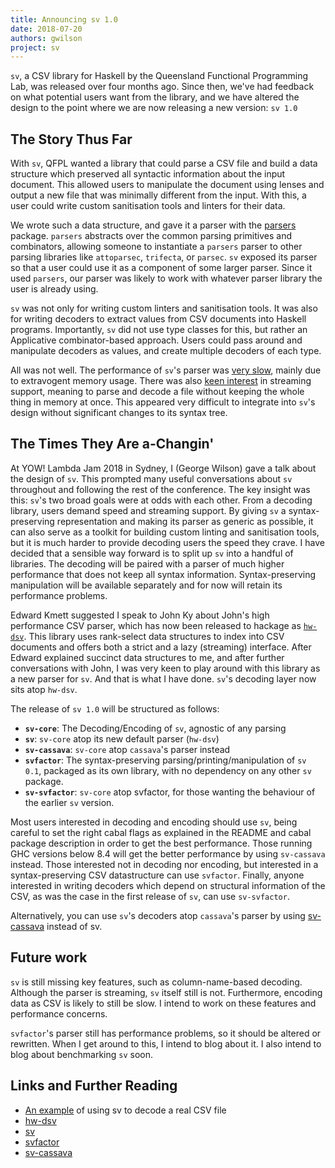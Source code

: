 ```yaml
---
title: Announcing sv 1.0
date: 2018-07-20
authors: gwilson
project: sv
---
```


`sv`, a CSV library for Haskell by the Queensland Functional Programming
Lab, was released over four months ago.
Since then, we've had feedback on what potential users want from the library,
and we have altered the design to the point where we are now releasing a new
version: `sv 1.0`

## The Story Thus Far

With `sv`, QFPL wanted a library that could parse a CSV file and build a data
structure which preserved all syntactic information about the input document.
This allowed users to manipulate the document using lenses and output a
new file that was minimally different from the input. With this, a user could
write custom sanitisation tools and linters for their data.

We wrote such a data structure, and gave it a parser with the
[parsers](https://hackage.haskell.org/package/parsers) package.
`parsers` abstracts over the common parsing primitives and combinators, allowing
someone to instantiate a `parsers` parser to other parsing libraries like
`attoparsec`, `trifecta`, or `parsec`. `sv` exposed its parser so that a user
could use it as a component of some larger parser. Since it used `parsers`,
our parser was likely to work with whatever parser library the user is already
using.

`sv` was not only for writing custom linters and sanitisation tools. It was also
for writing decoders to extract values from CSV documents into Haskell
programs. Importantly, `sv` did not use type classes for this, but rather an
Applicative combinator-based approach. Users could pass around and
manipulate decoders as values, and create multiple decoders of each type.

All was not well. The performance of `sv`'s parser was
[very slow](https://github.com/haskell-perf/csv/tree/25493c61733f6b2b69a4378313af2801f1cceb3b),
mainly due to extravogent memory usage. There was also
[keen interest](https://github.com/qfpl/sv/issues/10)
in streaming support, meaning to parse and decode a file without keeping the
whole thing in memory at once. This appeared very difficult to integrate into
`sv`'s design without significant changes to its syntax tree.

## The Times They Are a-Changin'

At YOW! Lambda Jam 2018 in Sydney, I (George Wilson) gave a talk about the design of `sv`. This
prompted many useful conversations about `sv` throughout and following the rest
of the conference. The key insight was this: `sv`'s two broad goals were
at odds with each other. From a decoding library, users demand speed and
streaming support. By giving `sv` a syntax-preserving representation and
making its parser as generic as possible, it can also serve as a toolkit for
building custom linting and sanitisation tools, but it is much harder to provide
decoding users the speed they crave. I have decided that a sensible way forward
is to split up `sv` into a handful of libraries. The decoding will be paired
with a parser of much higher performance that does not keep all syntax
information. Syntax-preserving manipulation will be available separately and
for now will retain its performance problems.

Edward Kmett suggested I speak to John Ky about John's high performance CSV parser,
which has now been released to hackage as
[`hw-dsv`](https://hackage.haskell.org/package/hw-dsv).
This library uses rank-select data structures to index into CSV documents and
offers both a strict and a lazy (streaming) interface. After Edward
explained succinct data structures to me, and after further conversations with
John, I was very keen to play around with this library as a new parser for
`sv`. And that is what I have done. `sv`'s decoding layer now sits atop `hw-dsv`.

The release of `sv 1.0` will be structured as follows:

* __`sv-core`__:    The Decoding/Encoding of `sv`, agnostic of any parsing
* __`sv`__:         `sv-core` atop its new default parser (`hw-dsv`)
* __`sv-cassava`__: `sv-core` atop `cassava`'s parser instead
* __`svfactor`__:   The syntax-preserving parsing/printing/manipulation of
  `sv 0.1`, packaged as its own library, with no dependency on any other `sv`
  package.
* __`sv-svfactor`__: `sv-core` atop svfactor, for those wanting the behaviour of the
  earlier `sv` version.

Most users interested in decoding and encoding should use `sv`, being careful to
set the right cabal flags as explained in the README and cabal package
description in order to get the best performance. Those running GHC
versions below 8.4 will get the better performance by using `sv-cassava` instead.
Those interested not in decoding nor encoding, but interested in a
syntax-preserving CSV datastructure can use `svfactor`. Finally, anyone
interested in writing decoders which depend on structural information of the
CSV, as was the case in the first release of `sv`, can use `sv-svfactor`.

Alternatively, you can use `sv`'s decoders atop `cassava`'s parser by using
[sv-cassava](https://hackage.haskell.org/package/sv-cassava) instead of
sv.

## Future work

`sv` is still missing key features, such as column-name-based decoding. Although
the parser is streaming, `sv` itself still is not.
Furthermore, encoding data as CSV is likely to still be slow. I intend to work
on these features and performance concerns.

`svfactor`'s parser still has performance problems, so it should be altered or
rewritten.
When I get around to this, I intend to blog about it. I also intend to blog
about benchmarking `sv` soon.

## Links and Further Reading

* [An example](https://github.com/qfpl/sv/blob/master/examples/src/Data/Sv/Example/Species.lhs)
  of using sv to decode a real CSV file
* [hw-dsv](https://hackage.haskell.org/package/hw-dsv)
* [sv](https://hackage.haskell.org/package/sv)
* [svfactor](https://hackage.haskell.org/package/svfactor)
* [sv-cassava](https://hackage.haskell.org/package/sv-cassava)
